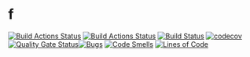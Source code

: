 f
=

[![Build Actions Status](https://github.com/github/docs/actions/workflows/build/badge.svg)](https://github.com/cedfactory/f/actions)
[![Build Actions Status](https://github.com/cedfactory/f/workflows/build/badge.svg)](https://github.com/cedfactory/f/actions)
[![Build Status](https://travis-ci.com/cedfactory/f.svg?branch=main)](https://travis-ci.com/cedfactory/f)
[![codecov](https://codecov.io/gh/cedfactory/f/branch/main/graph/badge.svg)](https://codecov.io/gh/cedfactory/f)
[![Quality Gate Status](https://sonarcloud.io/api/project_badges/measure?project=cedfactory_f&metric=alert_status)](https://sonarcloud.io/dashboard?id=cedfactory_f)[![Bugs](https://sonarcloud.io/api/project_badges/measure?project=cedfactory_f&metric=bugs)](https://sonarcloud.io/dashboard?id=cedfactory_f)
[![Code Smells](https://sonarcloud.io/api/project_badges/measure?project=cedfactory_f&metric=code_smells)](https://sonarcloud.io/dashboard?id=cedfactory_f)
[![Lines of Code](https://sonarcloud.io/api/project_badges/measure?project=cedfactory_f&metric=ncloc)](https://sonarcloud.io/dashboard?id=cedfactory_f)